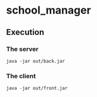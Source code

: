 # school_manager

## Execution

### The server
```shell
java -jar out/back.jar
```

### The client
```shell
java -jar out/front.jar
```